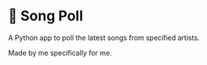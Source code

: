 # 🎵 Song Poll

A Python app to poll the latest songs from specified artists.

Made by me specifically for me.
